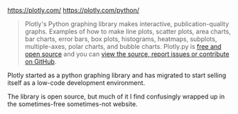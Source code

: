 https://plotly.com/
https://plotly.com/python/

> Plotly's Python graphing library makes interactive, publication-quality graphs. Examples of how to make line plots, scatter plots, area charts, bar charts, error bars, box plots, histograms, heatmaps, subplots, multiple-axes, polar charts, and bubble charts.
> Plotly.py is [free and open source](https://plotly.com/python/is-plotly-free) and you can [view the source, report issues or contribute on GitHub](https://github.com/plotly/plotly.py).

Plotly started as a python graphing library and has migrated to start selling itself as a low-code development environment.

The library is open source, but much of it I find confusingly wrapped up in the sometimes-free sometimes-not website.